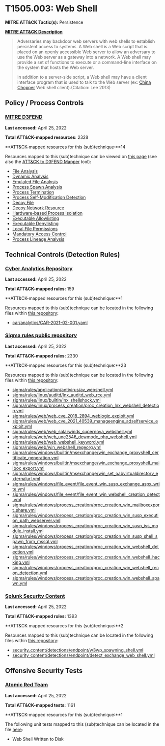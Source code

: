 # T1505.003: Web Shell
**MITRE ATT&CK Tactic(s):** Persistence

**[MITRE ATT&CK Description](https://attack.mitre.org/techniques/T1505/003)**
<blockquote>Adversaries may backdoor web servers with web shells to establish persistent access to systems. A Web shell is a Web script that is placed on an openly accessible Web server to allow an adversary to use the Web server as a gateway into a network. A Web shell may provide a set of functions to execute or a command-line interface on the system that hosts the Web server.

In addition to a server-side script, a Web shell may have a client interface program that is used to talk to the Web server (ex: [China Chopper](https://attack.mitre.org/software/S0020) Web shell client).(Citation: Lee 2013) </blockquote>
## Policy / Process Controls
### [MITRE D3FEND](https://d3fend.mitre.org/)
**Last accessed:** April 25, 2022

**Total ATT&CK-mapped resources:** 2328

**ATT&CK-mapped resources for this (sub)technique:**14

Resources mapped to this (sub)technique can be viewed on [this page](https://d3fend.mitre.org/) (see also the [ATT&CK to D3FEND Mapper](https://d3fend.mitre.org/tools/attack-mapper) tool):

* [File Analysis](https://d3fend.mitre.org/techniques/d3f:FileAnalysis)
* [Dynamic Analysis](https://d3fend.mitre.org/techniques/d3f:DynamicAnalysis)
* [Emulated File Analysis](https://d3fend.mitre.org/techniques/d3f:EmulatedFileAnalysis)
* [Process Spawn Analysis](https://d3fend.mitre.org/techniques/d3f:ProcessSpawnAnalysis)
* [Process Termination](https://d3fend.mitre.org/techniques/d3f:ProcessTermination)
* [Process Self-Modification Detection](https://d3fend.mitre.org/techniques/d3f:ProcessSelf-ModificationDetection)
* [Decoy File](https://d3fend.mitre.org/techniques/d3f:DecoyFile)
* [Decoy Network Resource](https://d3fend.mitre.org/techniques/d3f:DecoyNetworkResource)
* [Hardware-based Process Isolation](https://d3fend.mitre.org/techniques/d3f:Hardware-basedProcessIsolation)
* [Executable Allowlisting](https://d3fend.mitre.org/techniques/d3f:ExecutableAllowlisting)
* [Executable Denylisting](https://d3fend.mitre.org/techniques/d3f:ExecutableDenylisting)
* [Local File Permissions](https://d3fend.mitre.org/techniques/d3f:LocalFilePermissions)
* [Mandatory Access Control](https://d3fend.mitre.org/techniques/d3f:MandatoryAccessControl)
* [Process Lineage Analysis](https://d3fend.mitre.org/techniques/d3f:ProcessLineageAnalysis)

## Technical Controls (Detection Rules)
### [Cyber Analytics Repository](https://car.mitre.org)
**Last accessed:** April 25, 2022

**Total ATT&CK-mapped rules:** 159

**ATT&CK-mapped resources for this (sub)technique:**1

Resources mapped to this (sub)technique can be located in the following files within [this repository](https://github.com/mitre-attack/car/blob/master/analytics):

* [car/analytics/CAR-2021-02-001.yaml](https://github.com/mitre-attack/car/blob/master/analytics/CAR-2021-02-001.yaml)

### [Sigma rules public repository](https://github.com/SigmaHQ/sigma)
**Last accessed:** April 25, 2022

**Total ATT&CK-mapped rules:** 2330

**ATT&CK-mapped resources for this (sub)technique:**23

Resources mapped to this (sub)technique can be located in the following files within [this repository](https://github.com/SigmaHQ/sigma/tree/master/rules):

* [sigma/rules/application/antivirus/av_webshell.yml](https://github.com/SigmaHQ/sigma/blob/master/rules/application/antivirus/av_webshell.yml)
* [sigma/rules/linux/auditd/lnx_auditd_web_rce.yml](https://github.com/SigmaHQ/sigma/blob/master/rules/linux/auditd/lnx_auditd_web_rce.yml)
* [sigma/rules/linux/builtin/lnx_shellshock.yml](https://github.com/SigmaHQ/sigma/blob/master/rules/linux/builtin/lnx_shellshock.yml)
* [sigma/rules/linux/process_creation/proc_creation_lnx_webshell_detection.yml](https://github.com/SigmaHQ/sigma/blob/master/rules/linux/process_creation/proc_creation_lnx_webshell_detection.yml)
* [sigma/rules/web/web_cve_2018_2894_weblogic_exploit.yml](https://github.com/SigmaHQ/sigma/blob/master/rules/web/web_cve_2018_2894_weblogic_exploit.yml)
* [sigma/rules/web/web_cve_2021_40539_manageengine_adselfservice_exploit.yml](https://github.com/SigmaHQ/sigma/blob/master/rules/web/web_cve_2021_40539_manageengine_adselfservice_exploit.yml)
* [sigma/rules/web/web_solarwinds_supernova_webshell.yml](https://github.com/SigmaHQ/sigma/blob/master/rules/web/web_solarwinds_supernova_webshell.yml)
* [sigma/rules/web/web_unc2546_dewmode_php_webshell.yml](https://github.com/SigmaHQ/sigma/blob/master/rules/web/web_unc2546_dewmode_php_webshell.yml)
* [sigma/rules/web/web_webshell_keyword.yml](https://github.com/SigmaHQ/sigma/blob/master/rules/web/web_webshell_keyword.yml)
* [sigma/rules/web/win_webshell_regeorg.yml](https://github.com/SigmaHQ/sigma/blob/master/rules/web/win_webshell_regeorg.yml)
* [sigma/rules/windows/builtin/msexchange/win_exchange_proxyshell_certificate_generation.yml](https://github.com/SigmaHQ/sigma/blob/master/rules/windows/builtin/msexchange/win_exchange_proxyshell_certificate_generation.yml)
* [sigma/rules/windows/builtin/msexchange/win_exchange_proxyshell_mailbox_export.yml](https://github.com/SigmaHQ/sigma/blob/master/rules/windows/builtin/msexchange/win_exchange_proxyshell_mailbox_export.yml)
* [sigma/rules/windows/builtin/msexchange/win_set_oabvirtualdirectory_externalurl.yml](https://github.com/SigmaHQ/sigma/blob/master/rules/windows/builtin/msexchange/win_set_oabvirtualdirectory_externalurl.yml)
* [sigma/rules/windows/file_event/file_event_win_susp_exchange_aspx_write.yml](https://github.com/SigmaHQ/sigma/blob/master/rules/windows/file_event/file_event_win_susp_exchange_aspx_write.yml)
* [sigma/rules/windows/file_event/file_event_win_webshell_creation_detect.yml](https://github.com/SigmaHQ/sigma/blob/master/rules/windows/file_event/file_event_win_webshell_creation_detect.yml)
* [sigma/rules/windows/process_creation/proc_creation_win_mailboxexport_share.yml](https://github.com/SigmaHQ/sigma/blob/master/rules/windows/process_creation/proc_creation_win_mailboxexport_share.yml)
* [sigma/rules/windows/process_creation/proc_creation_win_susp_execution_path_webserver.yml](https://github.com/SigmaHQ/sigma/blob/master/rules/windows/process_creation/proc_creation_win_susp_execution_path_webserver.yml)
* [sigma/rules/windows/process_creation/proc_creation_win_susp_iss_module_install.yml](https://github.com/SigmaHQ/sigma/blob/master/rules/windows/process_creation/proc_creation_win_susp_iss_module_install.yml)
* [sigma/rules/windows/process_creation/proc_creation_win_susp_shell_spawn_from_mssql.yml](https://github.com/SigmaHQ/sigma/blob/master/rules/windows/process_creation/proc_creation_win_susp_shell_spawn_from_mssql.yml)
* [sigma/rules/windows/process_creation/proc_creation_win_webshell_detection.yml](https://github.com/SigmaHQ/sigma/blob/master/rules/windows/process_creation/proc_creation_win_webshell_detection.yml)
* [sigma/rules/windows/process_creation/proc_creation_win_webshell_hacking.yml](https://github.com/SigmaHQ/sigma/blob/master/rules/windows/process_creation/proc_creation_win_webshell_hacking.yml)
* [sigma/rules/windows/process_creation/proc_creation_win_webshell_recon_detection.yml](https://github.com/SigmaHQ/sigma/blob/master/rules/windows/process_creation/proc_creation_win_webshell_recon_detection.yml)
* [sigma/rules/windows/process_creation/proc_creation_win_webshell_spawn.yml](https://github.com/SigmaHQ/sigma/blob/master/rules/windows/process_creation/proc_creation_win_webshell_spawn.yml)

### [Splunk Security Content](https://github.com/splunk/security_content)
**Last accessed:** April 25, 2022

**Total ATT&CK-mapped rules:** 1393

**ATT&CK-mapped resources for this (sub)technique:**2

Resources mapped to this (sub)technique can be located in the following files within [this repository](https://github.com/splunk/security_content/tree/develop/detections):

* [security_content/detections/endpoint/w3wp_spawning_shell.yml](https://github.com/splunk/security_content/blob/develop/detections/endpoint/w3wp_spawning_shell.yml)
* [security_content/detections/endpoint/detect_exchange_web_shell.yml](https://github.com/splunk/security_content/blob/develop/detections/endpoint/detect_exchange_web_shell.yml)


## Offensive Security Tests
### [Atomic Red Team](https://github.com/redcanaryco/atomic-red-team)
**Last accessed:** April 25, 2022

**Total ATT&CK-mapped tests:** 1161

**ATT&CK-mapped resources for this (sub)technique:**1

The following unit tests mapped to this (sub)technique can be located in the file [here](https://github.com/redcanaryco/atomic-red-team/tree/master/atomics/T1505.003/T1505.003.yaml):

* Web Shell Written to Disk

